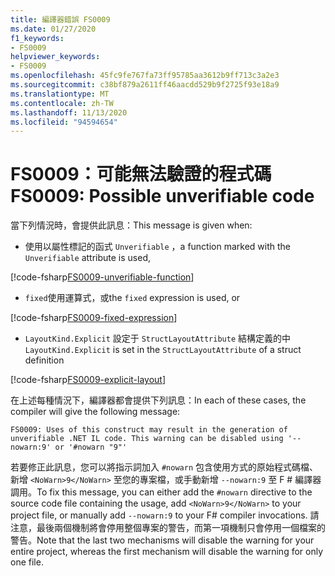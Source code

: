```yaml
---
title: 編譯器錯誤 FS0009
ms.date: 01/27/2020
f1_keywords:
- FS0009
helpviewer_keywords:
- FS0009
ms.openlocfilehash: 45fc9fe767fa73ff95785aa3612b9ff713c3a2e3
ms.sourcegitcommit: c38bf879a2611ff46aacdd529b9f2725f93e18a9
ms.translationtype: MT
ms.contentlocale: zh-TW
ms.lasthandoff: 11/13/2020
ms.locfileid: "94594654"
---
```

# <a name="fs0009-possible-unverifiable-code"></a><span data-ttu-id="3f70a-102">FS0009：可能無法驗證的程式碼</span><span class="sxs-lookup"><span data-stu-id="3f70a-102">FS0009: Possible unverifiable code</span></span>

<span data-ttu-id="3f70a-103">當下列情況時，會提供此訊息：</span><span class="sxs-lookup"><span data-stu-id="3f70a-103">This message is given when:</span></span>

* <span data-ttu-id="3f70a-104">使用以屬性標記的函式 `Unverifiable` ，</span><span class="sxs-lookup"><span data-stu-id="3f70a-104">a function marked with the `Unverifiable` attribute is used,</span></span>

[!code-fsharp[FS0009-unverifiable-function](~/samples/snippets/fsharp/compiler-messages/fs0009.fsx#L2)]

* <span data-ttu-id="3f70a-105">`fixed`使用運算式，或</span><span class="sxs-lookup"><span data-stu-id="3f70a-105">the `fixed` expression is used, or</span></span>

[!code-fsharp[FS0009-fixed-expression](~/samples/snippets/fsharp/compiler-messages/fs0009.fsx#L5-L9)]

* <span data-ttu-id="3f70a-106">`LayoutKind.Explicit` 設定于 `StructLayoutAttribute` 結構定義的中</span><span class="sxs-lookup"><span data-stu-id="3f70a-106">`LayoutKind.Explicit` is set in the `StructLayoutAttribute` of a struct definition</span></span>

[!code-fsharp[FS0009-explicit-layout](~/samples/snippets/fsharp/compiler-messages/fs0009.fsx#L12-L16)]

<span data-ttu-id="3f70a-107">在上述每種情況下，編譯器都會提供下列訊息：</span><span class="sxs-lookup"><span data-stu-id="3f70a-107">In each of these cases, the compiler will give the following message:</span></span>

```text
FS0009: Uses of this construct may result in the generation of unverifiable .NET IL code. This warning can be disabled using '--nowarn:9' or '#nowarn "9"'
```

<span data-ttu-id="3f70a-108">若要修正此訊息，您可以將指示詞加入 `#nowarn` 包含使用方式的原始程式碼檔、新增 `<NoWarn>9</NoWarn>` 至您的專案檔，或手動新增 `--nowarn:9` 至 F # 編譯器調用。</span><span class="sxs-lookup"><span data-stu-id="3f70a-108">To fix this message, you can either add the `#nowarn` directive to the source code file containing the usage, add `<NoWarn>9</NoWarn>` to your project file, or manually add `--nowarn:9` to your F# compiler invocations.</span></span> <span data-ttu-id="3f70a-109">請注意，最後兩個機制將會停用整個專案的警告，而第一項機制只會停用一個檔案的警告。</span><span class="sxs-lookup"><span data-stu-id="3f70a-109">Note that the last two mechanisms will disable the warning for your entire project, whereas the first mechanism will disable the warning for only one file.</span></span>
